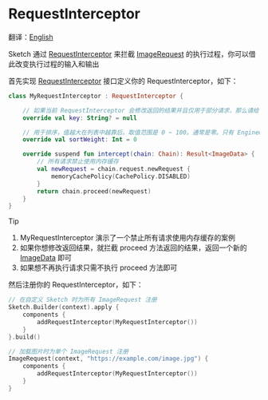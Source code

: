 # RequestInterceptor

翻译：[English](request_interceptor.md)

Sketch 通过 [RequestInterceptor] 来拦截 [ImageRequest] 的执行过程，你可以借此改变执行过程的输入和输出

首先实现 [RequestInterceptor] 接口定义你的 RequestInterceptor，如下：

```kotlin
class MyRequestInterceptor : RequestInterceptor {

    // 如果当前 RequestInterceptor 会修改返回的结果并且仅用于部分请求，那么请给一个不重复的 key 用于构建缓存 key，否则给 null 即可
    override val key: String? = null

    // 用于排序，值越大在列表中越靠后。取值范围是 0 ~ 100。通常是零。只有 EngineRequestInterceptor 可以是 100
    override val sortWeight: Int = 0

    override suspend fun intercept(chain: Chain): Result<ImageData> {
        // 所有请求禁止使用内存缓存
        val newRequest = chain.request.newRequest {
            memoryCachePolicy(CachePolicy.DISABLED)
        }
        return chain.proceed(newRequest)
    }
}
```

> [!TIP]
> 1. MyRequestInterceptor 演示了一个禁止所有请求使用内存缓存的案例
> 2. 如果你想修改返回结果，就拦截 proceed 方法返回的结果，返回一个新的 [ImageData] 即可
> 3. 如果想不再执行请求只需不执行 proceed 方法即可

然后注册你的 RequestInterceptor，如下：

```kotlin
// 在自定义 Sketch 时为所有 ImageRequest 注册
Sketch.Builder(context).apply {
    components {
        addRequestInterceptor(MyRequestInterceptor())
    }
}.build()

// 加载图片时为单个 ImageRequest 注册
ImageRequest(context, "https://example.com/image.jpg") {
    components {
        addRequestInterceptor(MyRequestInterceptor())
    }
}
```

[RequestInterceptor]: ../../sketch-core/src/commonMain/kotlin/com/github/panpf/sketch/request/RequestInterceptor.kt

[ImageRequest]: ../../sketch-core/src/commonMain/kotlin/com/github/panpf/sketch/request/ImageRequest.kt

[ImageResult]: ../../sketch-core/src/commonMain/kotlin/com/github/panpf/sketch/request/ImageResult.kt

[ImageData]: ../../sketch-core/src/commonMain/kotlin/com/github/panpf/sketch/request/ImageData.kt